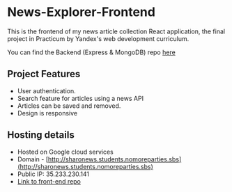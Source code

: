 # News-Explorer-Frontend

This is the frontend of my news article collection React application, the final project in Practicum by Yandex's web development curriculum.

You can find the Backend (Express & MongoDB) repo [here](https://github.com/SharonJseg/news-explorer-api)

## Project Features

- User authentication.
- Search feature for articles using a news API
- Articles can be saved and removed.
- Design is responsive

## Hosting details

- Hosted on Google cloud services
- Domain - [http://sharonews.students.nomoreparties.sbs](http://sharonews.students.nomoreparties.sbs)
- Public IP: 35.233.230.141
- [Link to front-end repo](https://github.com/SharonJseg/news-explorer-frontend)
